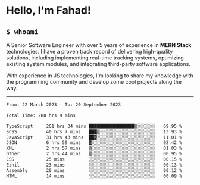 <h1>Hello, I'm Fahad!</h1>

<h2><code>$ whoami</code></h2>

A Senior Software Engineer with over 5 years of experience in **MERN Stack** technologies. I have a proven track record of delivering high-quality solutions, including implementing real-time tracking systems, optimizing existing system modules, and integrating third-party software applications.

With experience in JS technologies, I'm looking to share my knowledge with the programming community and develop some cool projects along the way.

---

<!--START_SECTION:waka-->

```txt
From: 22 March 2023 - To: 20 September 2023

Total Time: 288 hrs 9 mins

TypeScript     201 hrs 34 mins █████████████████▒░░░░░░░   69.95 %
SCSS           40 hrs 7 mins   ███▒░░░░░░░░░░░░░░░░░░░░░   13.93 %
JavaScript     31 hrs 43 mins  ██▓░░░░░░░░░░░░░░░░░░░░░░   11.01 %
JSON           6 hrs 59 mins   ▓░░░░░░░░░░░░░░░░░░░░░░░░   02.42 %
XML            2 hrs 57 mins   ▒░░░░░░░░░░░░░░░░░░░░░░░░   01.03 %
Other          2 hrs 44 mins   ▒░░░░░░░░░░░░░░░░░░░░░░░░   00.95 %
CSS            25 mins         ░░░░░░░░░░░░░░░░░░░░░░░░░   00.15 %
Ezhil          23 mins         ░░░░░░░░░░░░░░░░░░░░░░░░░   00.13 %
Assembly       20 mins         ░░░░░░░░░░░░░░░░░░░░░░░░░   00.12 %
HTML           14 mins         ░░░░░░░░░░░░░░░░░░░░░░░░░   00.09 %
```

<!--END_SECTION:waka-->

<!--
**heyFahad/heyFahad** is a ✨ _special_ ✨ repository because its `README.md` (this file) appears on your GitHub profile.

Here are some ideas to get you started:

- 🔭 I’m currently working on ...
- 🌱 I’m currently learning ...
- 👯 I’m looking to collaborate on ...
- 🤔 I’m looking for help with ...
- 💬 Ask me about ...
- 📫 How to reach me: ...
- 😄 Pronouns: ...
- ⚡ Fun fact: ...
-->
